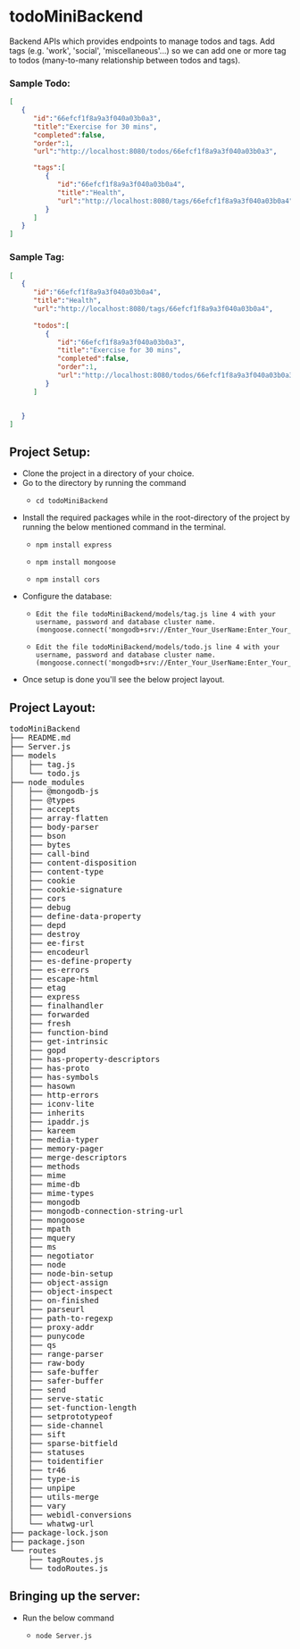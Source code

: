 # todoMiniBackend
Backend APIs which provides endpoints to manage todos and tags. Add tags (e.g. 'work', 'social', 'miscellaneous'...) so we can add one or more tag to todos (many-to-many relationship between todos and tags).

### Sample Todo:

```json
[
   {
      "id":"66efcf1f8a9a3f040a03b0a3",
      "title":"Exercise for 30 mins",
      "completed":false,
      "order":1,
      "url":"http://localhost:8080/todos/66efcf1f8a9a3f040a03b0a3",

      "tags":[
         {
            "id":"66efcf1f8a9a3f040a03b0a4",
            "title":"Health",
            "url":"http://localhost:8080/tags/66efcf1f8a9a3f040a03b0a4"
         }
      ]
   }
]
```

### Sample Tag:
``` json
[
   {
      "id":"66efcf1f8a9a3f040a03b0a4",
      "title":"Health",
      "url":"http://localhost:8080/tags/66efcf1f8a9a3f040a03b0a4",
      
      "todos":[
         {
            "id":"66efcf1f8a9a3f040a03b0a3",
            "title":"Exercise for 30 mins",
            "completed":false,
            "order":1,
            "url":"http://localhost:8080/todos/66efcf1f8a9a3f040a03b0a3"
         }
      ]


   }
]

```


## Project Setup:

- Clone the project in a directory of your choice.
- Go to the directory by running the command
    -     cd todoMiniBackend
- Install the required packages while in the root-directory of the project by running the below mentioned command in the terminal.
    -     npm install express
    -     npm install mongoose
    -     npm install cors
- Configure the database:
    -     Edit the file todoMiniBackend/models/tag.js line 4 with your username, password and database cluster name. (mongoose.connect('mongodb+srv://Enter_Your_UserName:Enter_Your_Password@Enter_Your_Database_Cluster_Name');)
    -     Edit the file todoMiniBackend/models/todo.js line 4 with your username, password and database cluster name. (mongoose.connect('mongodb+srv://Enter_Your_UserName:Enter_Your_Password@Enter_Your_Database_Cluster_Name');)

- Once setup is done you'll see the below project layout.

## Project Layout:
<pre>
todoMiniBackend
├── README.md
├── Server.js
├── models
│   ├── tag.js
│   └── todo.js
├── node_modules
│   ├── @mongodb-js
│   ├── @types
│   ├── accepts
│   ├── array-flatten
│   ├── body-parser
│   ├── bson
│   ├── bytes
│   ├── call-bind
│   ├── content-disposition
│   ├── content-type
│   ├── cookie
│   ├── cookie-signature
│   ├── cors
│   ├── debug
│   ├── define-data-property
│   ├── depd
│   ├── destroy
│   ├── ee-first
│   ├── encodeurl
│   ├── es-define-property
│   ├── es-errors
│   ├── escape-html
│   ├── etag
│   ├── express
│   ├── finalhandler
│   ├── forwarded
│   ├── fresh
│   ├── function-bind
│   ├── get-intrinsic
│   ├── gopd
│   ├── has-property-descriptors
│   ├── has-proto
│   ├── has-symbols
│   ├── hasown
│   ├── http-errors
│   ├── iconv-lite
│   ├── inherits
│   ├── ipaddr.js
│   ├── kareem
│   ├── media-typer
│   ├── memory-pager
│   ├── merge-descriptors
│   ├── methods
│   ├── mime
│   ├── mime-db
│   ├── mime-types
│   ├── mongodb
│   ├── mongodb-connection-string-url
│   ├── mongoose
│   ├── mpath
│   ├── mquery
│   ├── ms
│   ├── negotiator
│   ├── node
│   ├── node-bin-setup
│   ├── object-assign
│   ├── object-inspect
│   ├── on-finished
│   ├── parseurl
│   ├── path-to-regexp
│   ├── proxy-addr
│   ├── punycode
│   ├── qs
│   ├── range-parser
│   ├── raw-body
│   ├── safe-buffer
│   ├── safer-buffer
│   ├── send
│   ├── serve-static
│   ├── set-function-length
│   ├── setprototypeof
│   ├── side-channel
│   ├── sift
│   ├── sparse-bitfield
│   ├── statuses
│   ├── toidentifier
│   ├── tr46
│   ├── type-is
│   ├── unpipe
│   ├── utils-merge
│   ├── vary
│   ├── webidl-conversions
│   └── whatwg-url
├── package-lock.json
├── package.json
└── routes
    ├── tagRoutes.js
    └── todoRoutes.js
</pre>

## Bringing up the server:
- Run the below command
    -     node Server.js
